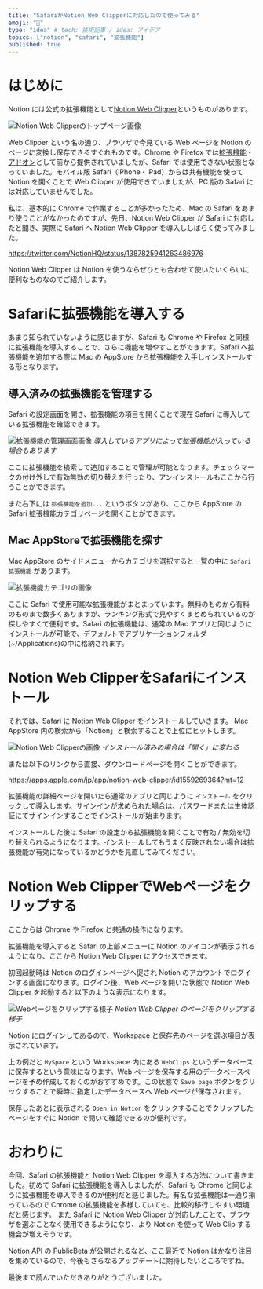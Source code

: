 ```yaml
---
title: "SafariがNotion Web Clipperに対応したので使ってみる"
emoji: "🧭"
type: "idea" # tech: 技術記事 / idea: アイデア
topics: ["notion", "safari", "拡張機能"]
published: true
---
```


# はじめに

Notion には公式の拡張機能として[Notion Web Clipper](https://www.notion.so/web-clipper)というものがあります。

![Notion Web Clipperのトップページ画像](https://storage.googleapis.com/zenn-user-upload/t6s7p5g4s5lnm8sgzu9u3wcvyaey)

Web Clipper という名の通り、ブラウザで今見ている Web ページを Notion のページに変換し保存できるすぐれものです。Chrome や Firefox では[拡張機能](https://chrome.google.com/webstore/detail/notion-web-clipper/knheggckgoiihginacbkhaalnibhilkk)・[アドオン](https://addons.mozilla.org/ja/firefox/addon/notion-web-clipper/)として前から提供されていましたが、Safari では使用できない状態となっていました。モバイル版 Safari（iPhone・iPad）からは共有機能を使って Notion を開くことで Web Clipper が使用できていましたが、PC 版の Safari には対応していませんでした。

私は、基本的に Chrome で作業することが多かったため、Mac の Safari をあまり使うことがなかったのですが、先日、Notion Web Clipper が Safari に対応したと聞き、実際に Safari へ Notion Web Clipper を導入ししばらく使ってみました。

https://twitter.com/NotionHQ/status/1387825941263486976

Notion Web Clipper は Notion を使うならぜひとも合わせて使いたいくらいに便利なものなのでご紹介します。

# Safariに拡張機能を導入する

あまり知られていないように感じますが、Safari も Chrome や Firefox と同様に拡張機能を導入することで、さらに機能を増やすことができます。Safari へ拡張機能を追加する際は Mac の AppStore から拡張機能を入手しインストールする形となります。

## 導入済みの拡張機能を管理する

Safari の設定画面を開き、拡張機能の項目を開くことで現在 Safari に導入している拡張機能を確認できます。

![拡張機能の管理画面画像](https://storage.googleapis.com/zenn-user-upload/l48blskbtvtfv2e18ss0psab2xhc)
*導入しているアプリによって拡張機能が入っている場合もあります*

ここに拡張機能を検索して追加することで管理が可能となります。チェックマークの付け外しで有効無効の切り替えを行ったり、アンインストールもここから行うことができます。

また右下には `拡張機能を追加...` というボタンがあり、ここから AppStore の Safari 拡張機能カテゴリページを開くことができます。
## Mac AppStoreで拡張機能を探す

Mac AppStore のサイドメニューからカテゴリを選択すると一覧の中に `Safari拡張機能` があります。

![拡張機能カテゴリの画像](https://storage.googleapis.com/zenn-user-upload/2qx25c8y1h1grxzpp70dw4c5qnzm)

ここに Safari で使用可能な拡張機能がまとまっています。無料のものから有料のものまで数多くありますが、ランキング形式で見やすくまとめられているのが探しやすくて便利です。Safari の拡張機能は、通常の Mac アプリと同じようにインストールが可能で、デフォルトでアプリケーションフォルダ(~/Applications)の中に格納されます。

# Notion Web ClipperをSafariにインストール

それでは、Safari に Notion Web Clipper をインストールしていきます。
Mac AppStore 内の検索から「Notion」と検索することで上位にヒットします。

![Notion Web Clipperの画像](https://storage.googleapis.com/zenn-user-upload/zt8r2t3v6grx0gl8irfhf358q4gj)
*インストール済みの場合は「開く」に変わる*

または以下のリンクから直接、ダウンロードページを開くことができます。

https://apps.apple.com/jp/app/notion-web-clipper/id1559269364?mt=12

拡張機能の詳細ページを開いたら通常のアプリと同じように `インストール` をクリックして導入します。サインインが求められた場合は、パスワードまたは生体認証にてサインインすることでインストールが始まります。

インストールした後は Safari の設定から拡張機能を開くことで有効 / 無効を切り替えられるようになります。インストールしてもうまく反映されない場合は拡張機能が有効になっているかどうかを見直してみてください。

# Notion Web ClipperでWebページをクリップする

ここからは Chrome や Firefox と共通の操作になります。

拡張機能を導入すると Safari の上部メニューに Notion のアイコンが表示されるようになり、ここから Notion Web Clipper にアクセスできます。

初回起動時は Notion のログインページへ促され Notion のアカウントでログインする画面になります。ログイン後、Web ページを開いた状態で Notion Web Clipper を起動すると以下のような表示になります。

![Webページをクリップする様子](https://storage.googleapis.com/zenn-user-upload/77eyplq3pgk5xp8o0j3augleiz23)
*Notion Web Clipper のページをクリップする様子*

Notion にログインしてあるので、Workspace と保存先のページを選ぶ項目が表示されています。

上の例だと `MySpace` という Workspace 内にある `WebClips` というデータベースに保存するという意味になります。Web ページを保存する用のデータベースページを予め作成しておくのがおすすめです。この状態で `Save page` ボタンをクリックすることで瞬時に指定したデータベースへ Web ページが保存されます。

保存したあとに表示される `Open in Notion` をクリックすることでクリップしたページをすぐに Notion で開いて確認できるのが便利です。

# おわりに

今回、Safari の拡張機能と Notion Web Clipper を導入する方法について書きました。初めて Safari に拡張機能を導入しましたが、Safari も Chrome と同じように拡張機能を導入できるのが便利だと感じました。有名な拡張機能は一通り揃っているので Chrome の拡張機能を多様していても、比較的移行しやすい環境だと感じます。
また Safari に Notion Web Clipper が対応したことで、ブラウザを選ぶことなく使用できるようになり、より Notion を使って Web Clip する機会が増えそうです。

Notion API の PublicBeta が公開されるなど、ここ最近で Notion はかなり注目を集めているので、今後もさらなるアップデートに期待したいところですね。

最後まで読んでいただきありがとうございました。